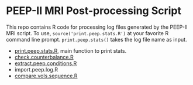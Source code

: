 # PEEP-II MRI Post-processing Script

This repo contains R code for processing log files generated by the PEEP-II MRI script. To use, `source('print.peep.stats.R')` at your favorite R command line prompt. `print.peep.stats()` takes the log file name as input.

- [print.peep.stats.R](print.peep.stats.R), main function to print stats.
- [check.counterbalance.R](check.counterbalance.R)
- [extract.peep.conditions.R](extract.peep.conditions.R)
- import.peep.log.R
- [compare.vols.sequence.R](compare.vols.sequence.R)